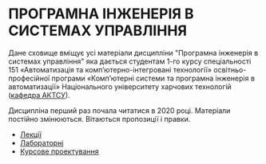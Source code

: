 # **ПРОГРАМНА ІНЖЕНЕРІЯ В СИСТЕМАХ УПРАВЛІННЯ** 

Дане сховище вміщує усі матеріали дисципліни "Програмна інженерія в системах управління" яка  дається студентам 1-го курсу спеціальності 151 «Автоматизація та комп’ютерно-інтегровані технології» освітньо-професійної програми «Комп’ютерні системи та програмна інженерія в автоматизації» Національного університету харчових технологій ([кафедра АКТСУ](http://www.iasu-nuft.pp.ua/)). 

Дисципліна перший раз почала читатися в 2020 році. Матеріали постійно змінюються. Вітаються пропозиції і правки.

- [Лекції](Лекц)
- [Лабораторні](Лабор)
- [Курсове проектування](Курсовий)



